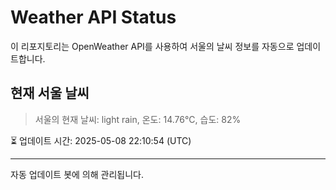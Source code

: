 
# Weather API Status

이 리포지토리는 OpenWeather API를 사용하여 서울의 날씨 정보를 자동으로 업데이트합니다.

## 현재 서울 날씨
> 서울의 현재 날씨: light rain, 온도: 14.76°C, 습도: 82%

⏳ 업데이트 시간: 2025-05-08 22:10:54 (UTC)

---
자동 업데이트 봇에 의해 관리됩니다.
